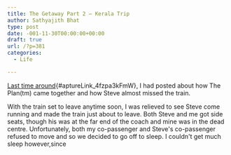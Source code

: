 ```yaml
---
title: The Getaway Part 2 – Kerala Trip
author: Sathyajith Bhat
type: post
date: -001-11-30T00:00:00+00:00
draft: true
url: /?p=381
categories:
  - Life

---
```

[Last time around][1]{#aptureLink_4fzpa3kFmW}, I had posted about how The Plan(tm) came together and how Steve almost missed the train.

With the train set to leave anytime soon, I was relieved to see Steve come running and made the train just about to leave. Both Steve and me got side seats, though his was at the far end of the coach and mine was in the dead centre. Unfortunately, both my co-passenger and Steve's co-passenger refused to move and so we decided to go off to sleep. I couldn't get much sleep however,since

 [1]: https://sathyabh.at/2010/06/29/the-getaway-part-1-coming-together-of-the-plantm/